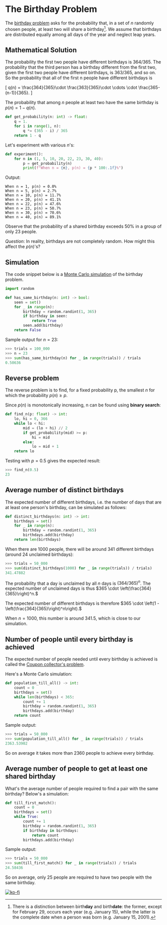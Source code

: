 # The Birthday Problem
The [birthday problem](https://en.wikipedia.org/wiki/Birthday_problem) asks for the probability that, in a set of $n$ randomly chosen people, at least two will share a birthday[^1]. We assume that birthdays are distributed equally among all days of the year and neglect leap years.

## Mathematical Solution
The probability the first two people have different birthdays is 364/365. The probability that the third person has a birthday different from the first two, given the first two people have different birthdays, is 363/365, and so on. So the probability that all of the first n people have different birthdays is

\[
q(n) = \frac{364}{365}\cdot \frac{363}{365}\cdot \cdots \cdot \frac{365-(n-1)}{365}.
\]

The probability that among $n$ people at least two have the same birthday is $p(n) = 1 - q(n)$.

```python
def get_probability(n: int) -> float:
    q = 1.
    for i in range(1, n):
        q *= (365 - i) / 365
    return 1 - q
```

Let's experiment with various $n$'s:

```python
def experiment():
    for n in (1, 5, 10, 20, 22, 23, 30, 40):
        p = get_probability(n)
        print(f"When n = {n}, p(n) = {p * 100:.1f}%")
```

Output:

```
When n = 1, p(n) = 0.0%
When n = 5, p(n) = 2.7%
When n = 10, p(n) = 11.7%
When n = 20, p(n) = 41.1%
When n = 22, p(n) = 47.6%
When n = 23, p(n) = 50.7%
When n = 30, p(n) = 70.6%
When n = 40, p(n) = 89.1%
```

Observe that the probability of a shared birthday exceeds $50\%$ in a group of only 23 people.

_Question_: In reality, birthdays are not completely random. How might this affect the $p(n)$'s?

## Simulation

The code snippet below is a [Monte Carlo simulation](https://en.wikipedia.org/wiki/Monte_Carlo_method) of the birthday problem.

```python
import random

def has_same_birthday(n: int) -> bool:
    seen = set()
    for _ in range(n):
        birthday = random.randint(1, 365)
        if birthday in seen:
            return True
        seen.add(birthday)
    return False
```

Sample output for $n=23$:

```python
>>> trials = 100_000
>>> n = 23
>>> sum(has_same_birthday(n) for _ in range(trials)) / trials
0.50636
```

## Reverse problem

The reverse problem is to find, for a fixed probability p, the smallest $n$ for which the probability $p(n) \geq p$.

Since $p(n)$ is monotonically increasing, n can be found using **binary search**:

```python
def find_n(p: float) -> int:
    lo, hi = 0, 366
    while lo < hi:
        mid = (lo + hi) // 2
        if get_probability(mid) >= p:
            hi = mid
        else:
            lo = mid + 1
    return lo
```

Testing with $p=0.5$ gives the expected result:

```python
>>> find_n(0.5)
23
```

## Average number of distinct birthdays

The expected number of different birthdays, i.e. the number of days that are at least one person's birthday, can be simulated as follows:

```python
def distinct_birthdays(n: int) -> int:
    birthdays = set()
    for _ in range(n):
        birthday = random.randint(1, 365)
        birthdays.add(birthday)
    return len(birthdays)
```

When there are 1000 people, there will be around 341 different birthdays (around 24 unclaimed birthdays):

```python
>>> trials = 50_000
>>> sum(distinct_birthdays(1000) for _ in range(trials)) / trials)
341.47882
```

The probability that a day is unclaimed by all $n$ days is $(364/365)^n$. The expected number of unclaimed days is thus $365 \cdot \left(\frac{364}{365}\right)^n.$

The expected number of different birthdays is therefore $365 \cdot \left(1 - \left(\frac{364}{365}\right)^n\right).$

When $n=1000$, this number is around $341.5$, which is close to our simulation.

## Number of people until every birthday is achieved

The expected number of people needed until every birthday is achieved is called the [Coupon collector's problem](https://en.wikipedia.org/wiki/Coupon_collector%27s_problem).

Here's a Monte Carlo simulation:

```python
def population_till_all() -> int:
    count = 0
    birthdays = set()
    while len(birthdays) < 365:
        count += 1
        birthday = random.randint(1, 365)
        birthdays.add(birthday)
    return count
```

Sample output:

```python
>>> trials = 50_000
>>> sum(population_till_all() for _ in range(trials)) / trials
2363.53902
```

So on average it takes more than 2360 people to achieve every birthday.

## Average number of people to get at least one shared birthday
What's the average number of people required to find a pair with the same birthday? Below's a simulation:

```python
def till_first_match():
    count = 0
    birthdays = set()
    while True:
        count += 1
        birthday = random.randint(1, 365)
        if birthday in birthdays:
            return count
        birthdays.add(birthday)
```

Sample output:

```python
>>> trials = 50_000
>>> sum(till_first_match() for _ in range(trials)) / trials
24.58436
```

So on average, only 25 people are required to have two people with the same birthday.

[^1]: There is a distinction between birth**day** and birth**date**: the former, except for February 29, occurs each year (e.g. January 15), while the latter is the complete date when a person was born (e.g. January 15, 2001).

[![ko-fi](https://ko-fi.com/img/githubbutton_sm.svg)](https://ko-fi.com/T6T416OJAV)
